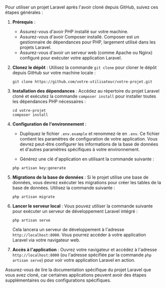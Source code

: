 Pour utiliser un projet Laravel après l'avoir cloné depuis GitHub, suivez ces étapes générales :

1. **Prérequis** :
   - Assurez-vous d'avoir PHP installé sur votre machine.
   - Assurez-vous d'avoir Composer installé. Composer est un gestionnaire de dépendances pour PHP, largement utilisé dans les projets Laravel.
   - Assurez-vous d'avoir un serveur web (comme Apache ou Nginx) configuré pour exécuter votre application Laravel.

2. **Clonez le dépôt** :
   Utilisez la commande `git clone` pour cloner le dépôt depuis GitHub sur votre machine locale :
   ```
   git clone https://github.com/votre-utilisateur/votre-projet.git
   ```

3. **Installation des dépendances** :
   Accédez au répertoire du projet Laravel cloné et exécutez la commande `composer install` pour installer toutes les dépendances PHP nécessaires :
   ```
   cd votre-projet
   composer install
   ```

4. **Configuration de l'environnement** :
   - Dupliquez le fichier `.env.example` et renommez-le en `.env`. Ce fichier contient les paramètres de configuration de votre application. Vous devrez peut-être configurer les informations de la base de données et d'autres paramètres spécifiques à votre environnement.

   - Générez une clé d'application en utilisant la commande suivante :
   ```
   php artisan key:generate
   ```

5. **Migrations de la base de données** :
   Si le projet utilise une base de données, vous devrez exécuter les migrations pour créer les tables de la base de données. Utilisez la commande suivante :
   ```
   php artisan migrate
   ```

6. **Lancer le serveur local** :
   Vous pouvez utiliser la commande suivante pour exécuter un serveur de développement Laravel intégré :
   ```
   php artisan serve
   ```

   Cela lancera un serveur de développement à l'adresse `http://localhost:8000`. Vous pourrez accéder à votre application Laravel via votre navigateur web.

7. **Accès à l'application** :
   Ouvrez votre navigateur et accédez à l'adresse `http://localhost:8000` (ou l'adresse spécifiée par la commande `php artisan serve`) pour voir votre application Laravel en action.

Assurez-vous de lire la documentation spécifique du projet Laravel que vous avez cloné, car certaines applications peuvent avoir des étapes supplémentaires ou des configurations spécifiques.